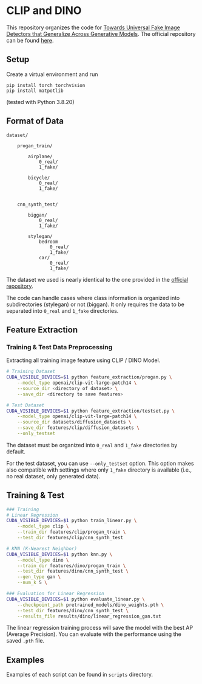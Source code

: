 # CLIP and DINO

This repository organizes the code for [Towards Universal Fake Image Detectors that Generalize Across Generative Models](https://arxiv.org/abs/2302.10174). The official repository can be found [here](https://github.com/WisconsinAIVision/UniversalFakeDetect).

## Setup
Create a virtual environment and run
```
pip install torch torchvision
pip install matpotlib
```
(tested with Python 3.8.20)


## Format of Data
```
dataset/

    progan_train/
        
        airplane/
            0_real/
            1_fake/
        
        bicycle/
            0_real/
            1_fake/
    

    cnn_synth_test/
        
        biggan/
            0_real/
            1_fake/
        
        stylegan/
            bedroom
                0_real/
                1_fake/
            car/
                0_real/
                1_fake/

```
The dataset we used is nearly identical to the one provided in the [official repository](https://github.com/WisconsinAIVision/UniversalFakeDetect).

The code can handle cases where class information is organized into subdirectories (stylegan) or not (biggan). It only requires the data to be separated into `0_real` and `1_fake` directories.


## Feature Extraction

### Training & Test Data Preprocessing
Extracting all training image feature using CLIP / DINO Model.
```bash
# Training Dataset
CUDA_VISIBLE_DEVICES=$1 python feature_extraction/progan.py \
    --model_type openai/clip-vit-large-patch14 \
    --source_dir <directory of dataset> \
    --save_dir <directory to save features>

# Test Dataset
CUDA_VISIBLE_DEVICES=$1 python feature_extraction/testset.py \
    --model_type openai/clip-vit-large-patch14 \
    --source_dir datasets/diffusion_datasets \
    --save_dir features/clip/diffusion_datasets \
    --only_testset
```

The dataset must be organized into `0_real` and `1_fake` directories by default.

For the test dataset, you can use `--only_testset` option. This option makes also compatible with settings where only `1_fake` directory is available (i.e., no real dataset, only generated data).


## Training & Test
```bash
### Training
# Linear Regression
CUDA_VISIBLE_DEVICES=$1 python train_linear.py \
    --model_type clip \
    --train_dir features/clip/progan_train \
    --test_dir features/clip/cnn_synth_test

# KNN (K-Nearest Neighbor)
CUDA_VISIBLE_DEVICES=$1 python knn.py \
    --model_type dino \
    --train_dir features/dino/progan_train \
    --test_dir features/dino/cnn_synth_test \
    --gen_type gan \
    --num_k 5 \

### Evaluation for Linear Regression
CUDA_VISIBLE_DEVICES=$1 python evaluate_linear.py \
    --checkpoint_path pretrained_models/dino_weights.pth \
    --test_dir features/dino/cnn_synth_test \
    --results_file results/dino/linear_regression_gan.txt
```

The linear regression training process will save the model with the best AP (Average Precision).
You can evaluate with the performance using the saved `.pth` file.


## Examples
Examples of each script can be found in `scripts` directory.
